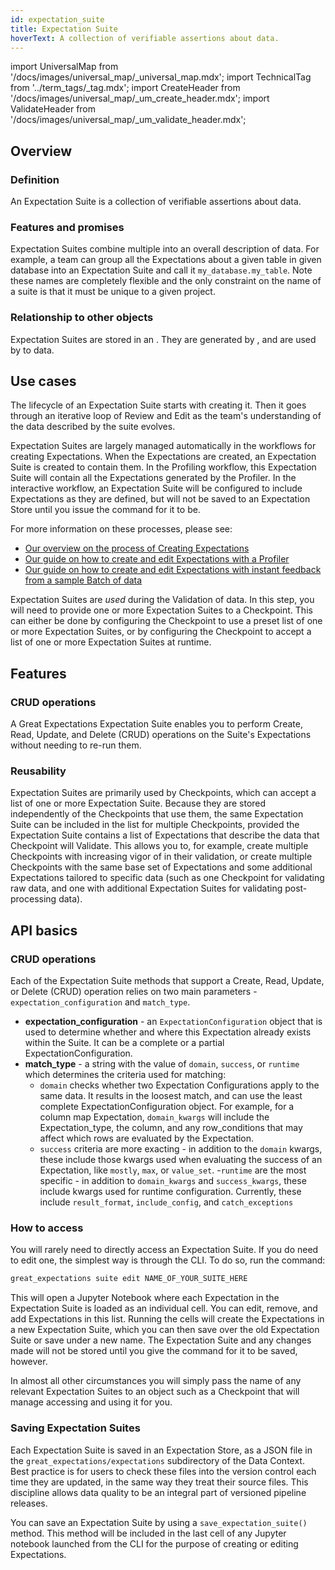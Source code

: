 ```yaml
---
id: expectation_suite
title: Expectation Suite
hoverText: A collection of verifiable assertions about data.
---
```


import UniversalMap from '/docs/images/universal_map/_universal_map.mdx';
import TechnicalTag from '../term_tags/_tag.mdx';
import CreateHeader from '/docs/images/universal_map/_um_create_header.mdx';
import ValidateHeader from '/docs/images/universal_map/_um_validate_header.mdx';


<UniversalMap setup='inactive' connect='inactive' create='active' validate='active'/> 

## Overview

### Definition

An Expectation Suite is a collection of verifiable assertions about data.

### Features and promises

Expectation Suites combine multiple <TechnicalTag relative="../" tag="expectation" text="Expectations" /> into an overall description of data. For example, a team can group all the Expectations about a given table in given database into an Expectation Suite and call it `my_database.my_table`. Note these names are completely flexible and the only constraint on the name of a suite is that it must be unique to a given project.

### Relationship to other objects

Expectation Suites are stored in an <TechnicalTag relative="../" tag="expectation_store" text="Expectation Store" />.  They are generated by <TechnicalTag relative="../" tag="profiler" text="Profilers" />, and are used by <TechnicalTag relative="../" tag="checkpoint" text="Checkpoints" /> to <TechnicalTag relative="../" tag="validation" text="Validate" /> data.

## Use cases

<CreateHeader/>

The lifecycle of an Expectation Suite starts with creating it. Then it goes through an iterative loop of Review and Edit as the team's understanding of the data described by the suite evolves.

Expectation Suites are largely managed automatically in the workflows for creating Expectations.  When the Expectations are created, an Expectation Suite is created to contain them.  In the Profiling workflow, this Expectation Suite will contain all the Expectations generated by the Profiler.  In the interactive workflow, an Expectation Suite will be configured to include Expectations as they are defined, but will not be saved to an Expectation Store until you issue the command for it to be.

For more information on these processes, please see:
- [Our overview on the process of Creating Expectations](../guides/expectations/create_expectations_overview.md)
- [Our guide on how to create and edit Expectations with a Profiler](../guides/expectations/how_to_create_and_edit_expectations_with_a_profiler.md)
- [Our guide on how to create and edit Expectations with instant feedback from a sample Batch of data](../guides/expectations/how_to_create_and_edit_expectations_with_instant_feedback_from_a_sample_batch_of_data.md)

<ValidateHeader/>

Expectation Suites are *used* during the Validation of data.  In this step, you will need to provide one or more Expectation Suites to a Checkpoint.  This can either be done by configuring the Checkpoint to use a preset list of one or more Expectation Suites, or by configuring the Checkpoint to accept a list of one or more Expectation Suites at runtime.

## Features

### CRUD operations

A Great Expectations Expectation Suite enables you to perform Create, Read, Update, and Delete (CRUD) operations on the Suite's Expectations without needing to re-run them. 

### Reusability

Expectation Suites are primarily used by Checkpoints, which can accept a list of one or more Expectation Suite.  Because they are stored independently of the Checkpoints that use them, the same Expectation Suite can be included in the list for multiple Checkpoints, provided the Expectation Suite contains a list of Expectations that describe the data that Checkpoint will Validate.  This allows you to, for example, create multiple Checkpoints with increasing vigor of in their validation, or create multiple Checkpoints with the same base set of Expectations and some additional Expectations tailored to specific data (such as one Checkpoint for validating raw data, and one with additional Expectation Suites for validating post-processing data).

## API basics

### CRUD operations

Each of the Expectation Suite methods that support a Create, Read, Update, or Delete (CRUD) operation relies on two main parameters - `expectation_configuration` and `match_type`.

- **expectation_configuration** - an `ExpectationConfiguration` object that is used to determine whether and where this Expectation already exists within the Suite. It can be a complete or a partial ExpectationConfiguration.
- **match_type** - a string with the value of `domain`, `success`, or `runtime` which determines the criteria used for matching:
    - `domain` checks whether two Expectation Configurations apply to the same data. It results in the loosest match, and can use the least complete ExpectationConfiguration object. For example, for a column map Expectation, `domain_kwargs` will include the Expectation_type, the column, and any row_conditions that may affect which rows are evaluated by the Expectation.
    - `success` criteria are more exacting - in addition to the `domain` kwargs, these include those kwargs used when evaluating the success of an Expectation, like `mostly`, `max`, or `value_set`.
    -`runtime` are the most specific - in addition to `domain_kwargs` and `success_kwargs`, these include kwargs used for runtime configuration. Currently, these include `result_format`, `include_config`, and `catch_exceptions`

### How to access

You will rarely need to directly access an Expectation Suite.  If you do need to edit one, the simplest way is through the CLI.  To do so, run the command:

```markdown title="Terminal command"
great_expectations suite edit NAME_OF_YOUR_SUITE_HERE
```

This will open a Jupyter Notebook where each Expectation in the Expectation Suite is loaded as an individual cell.  You can edit, remove, and add Expectations in this list.  Running the cells will create the Expectations in a new Expectation Suite, which you can then save over the old Expectation Suite or save under a new name.  The Expectation Suite and any changes made will not be stored until you give the command for it to be saved, however.

In almost all other circumstances you will simply pass the name of any relevant Expectation Suites to an object such as a Checkpoint that will manage accessing and using it for you.

### Saving Expectation Suites

Each Expectation Suite is saved in an Expectation Store, as a JSON file in the `great_expectations/expectations` subdirectory of the Data Context. Best practice is for users to check these files into the version control each time they are updated, in the same way they treat their source files. This discipline allows data quality to be an integral part of versioned pipeline releases.

You can save an Expectation Suite by using a <TechnicalTag relative="../" tag="validator" text="Validator's" /> `save_expectation_suite()` method.  This method will be included in the last cell of any Jupyter notebook launched from the CLI for the purpose of creating or editing Expectations.

